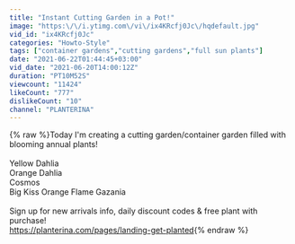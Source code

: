 ```yaml
---
title: "Instant Cutting Garden in a Pot!"
image: "https:\/\/i.ytimg.com\/vi\/ix4KRcfj0Jc\/hqdefault.jpg"
vid_id: "ix4KRcfj0Jc"
categories: "Howto-Style"
tags: ["container gardens","cutting gardens","full sun plants"]
date: "2021-06-22T01:44:45+03:00"
vid_date: "2021-06-20T14:00:12Z"
duration: "PT10M52S"
viewcount: "11424"
likeCount: "777"
dislikeCount: "10"
channel: "PLANTERINA"
---
```

{% raw %}Today I'm creating a cutting garden/container garden filled with blooming annual plants!<br /><br />Yellow Dahlia<br />Orange Dahlia<br />Cosmos<br />Big Kiss Orange Flame Gazania<br /><br />Sign up for new arrivals info, daily discount codes &amp; free plant with purchase!<br /><a rel="nofollow" target="blank" href="https://planterina.com/pages/landing-get-planted">https://planterina.com/pages/landing-get-planted</a>{% endraw %}
